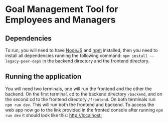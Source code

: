 # Goal Management Tool for Employees and Managers

## Dependencies
To run, you will need to have [NodeJS](https://nodejs.org/en/download/) and [npm](https://docs.npmjs.com/downloading-and-installing-node-js-and-npm) installed, then you need to install all dependencies running the following command: `npm install --legacy-peer-deps` in the backend directory and the frontend directory.

## Running the application
You will need two terminals, one will run the frontend and the other the backend. On the first terminal, cd to the backend directory `/backend`, and on the second cd to the frontend directory `/frontend`. On both terminals run `npm run dev`. This will run both the frontend and backend. To access the web app now go to the link provided in the fronted console after running `npm run dev` it should look like this: [http://localhost:<some port>](http://localhost:5001)
